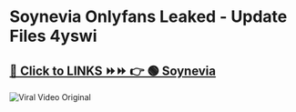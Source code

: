 
 # Soynevia Onlyfans Leaked - Update Files 4yswi

## <h2><a href="https://clipsfans.com/Soynevia&ref=git">🔗 Click to LINKS ⏩⏩ 👉 🟢 Soynevia </a></h2>

<a href="https://clipsfans.com/Soynevia&ref=git" rel="nofollow" data-target="animated-image.originalLink"><img src="https://i.ibb.co.com/xMMVF88/686577567.gif" alt="Viral Video Original" style="max-width: 100%; display: inline-block;" data-target="animated-image.originalImage"></a>

